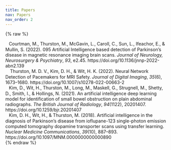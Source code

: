 ```yaml
---
title: Papers
nav: Papers
nav_order: 2
---
```


{% raw %}
<style>
div.csl-entry::before {
  font-family: FontAwesome;
  content: '\f02d'; /* fontawesome book */
}
</style>

<div class="csl-bib-body">

  <div data-csl-entry-id="article" class="csl-entry">Courtman, M., Thurston, M., McGavin, L., Caroll, C., Sun, L., Ifeachor, E., &#38; Mullin, S. (2022). 095 Artificial Intelligence based detection of Parkinson’s disease in magnetic resonance imaging brain scans. <i>Journal of Neurology, Neurosurgery &#38; Psychiatry</i>, <i>93</i>, e2.45. https://doi.org/10.1136/jnnp-2022-abn2.139</div>

  <div data-csl-entry-id="thurston_neural_2022" class="csl-entry"><i class="fa-solid fa-book"></i> Thurston, M. D. V., Kim, D. H., &#38; Wit, H. K. (2022). Neural Network Detection of Pacemakers for MRI Safety. <i>Journal of Digital Imaging</i>, <i>35</i>(6), 1673–1680. https://doi.org/10.1007/s10278-022-00663-2</div>

  <div data-csl-entry-id="kim_artificial_2021" class="csl-entry">Kim, D., Wit, H., Thurston, M., Long, M., Maskell, G., Strugnell, M., Shetty, D., Smith, I., &#38; Hollings, N. (2021). An artificial intelligence deep learning model for identification of small bowel obstruction on plain abdominal radiographs. <i>The British Journal of Radiology</i>, <i>94</i>(1122), 20201407. https://doi.org/10.1259/bjr.20201407</div>

  <div data-csl-entry-id="kim_artificial_2018" class="csl-entry">Kim, D. H., Wit, H., &#38; Thurston, M. (2018). Artificial intelligence in the diagnosis of Parkinson’s disease from ioflupane-123 single-photon emission computed tomography dopamine transporter scans using transfer learning. <i>Nuclear Medicine Communications</i>, <i>39</i>(10), 887–893. https://doi.org/10.1097/MNM.0000000000000890</div>
</div>
{% endraw %}
